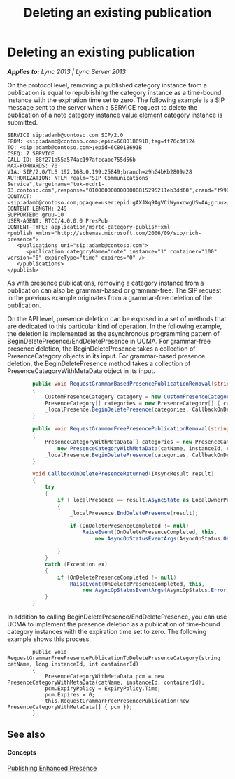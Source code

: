 ﻿---
title: Deleting an existing publication
TOCTitle: Deleting an existing publication
ms:assetid: d5517dea-b7e1-472d-ae06-4d1a5f8c9dc6
ms:mtpsurl: https://msdn.microsoft.com/en-us/library/Dn454649(v=office.15)
ms:contentKeyID: 57092899
ms.date: 07/24/2014
mtps_version: v=office.15
dev_langs:
- csharp
---

# Deleting an existing publication


_**Applies to:** Lync 2013 | Lync Server 2013_

On the protocol level, removing a published category instance from a publication is equal to republishing the category instance as a time-bound instance with the expiration time set to zero. The following example is a SIP message sent to the server when a SERVICE request to delete the publication of a [note category instance value element](note-category-instance-value-element.md) category instance is submitted.

    SERVICE sip:adamb@contoso.com SIP/2.0
    FROM: <sip:adamb@contoso.com>;epid=6C801B691B;tag=ff76c3f124
    TO: <sip:adamb@contoso.com>;epid=6C801B691B
    CSEQ: 7 SERVICE
    CALL-ID: 68f271a55a574ac197afccabe755d56b
    MAX-FORWARDS: 70
    VIA: SIP/2.0/TLS 192.168.0.199:25849;branch=z9hG4bKb2809a28
    AUTHORIZATION: NTLM realm="SIP Communications Service",targetname="tuk-ocdr1-03.contoso.com",response="0100000000000000815295211eb3dd60",crand="f99070ee",cnum="11",opaque="5431637F",qop="auth"
    CONTACT: <sip:adamb@contoso.com;opaque=user:epid:gAXJXq9AgVCiWynxdwgUSwAA;gruu>;text;audio;video;image
    CONTENT-LENGTH: 249
    SUPPORTED: gruu-10
    USER-AGENT: RTCC/4.0.0.0 PresPub
    CONTENT-TYPE: application/msrtc-category-publish+xml
    <publish xmlns="http://schemas.microsoft.com/2006/09/sip/rich-presence">
       <publications uri="sip:adamb@contoso.com">
          <publication categoryName="note" instance="1" container="100" version="0" expireType="time" expires="0" />
       </publications>
    </publish>

As with presence publications, removing a category instance from a publication can also be grammar-based or grammar-free. The SIP request in the previous example originates from a grammar-free deletion of the publication.

On the API level, presence deletion can be exposed in a set of methods that are dedicated to this particular kind of operation. In the following example, the deletion is implemented as the asynchronous programming pattern of BeginDeletePresence/EndDeletePresence in UCMA. For grammar-free presence deletion, the BeginDeletePresence takes a collection of PresenceCategory objects in its input. For grammar-based presence deletion, the BeginDeletePresence method takes a collection of PresenceCategoryWithMetaData object in its input.

``` csharp
        public void RequestGrammarBasedPresencePublicationRemoval(string categoryName)
        {
            CustomPresenceCategory category = new CustomPresenceCategory(categoryName, string.Empty /* null */);
            PresenceCategory[] categories = new PresenceCategory[] { category };
            _localPresence.BeginDeletePresence(categories, CallbackOnDeletePresenceReturned, _localPresence);
        }

        public void RequestGrammarFreePresencePublicationRemoval(string catName, long instanceId, int containerId)
        {
            PresenceCategoryWithMetaData[] categories = new PresenceCategoryWithMetaData[] {
                new PresenceCategoryWithMetaData(catName, instanceId, containerId) };
            _localPresence.BeginDeletePresence(categories, CallbackOnDeletePresenceReturned, _localPresence);
        }

        void CallbackOnDeletePresenceReturned(IAsyncResult result)
        {
            try
            {
                if (_localPresence == result.AsyncState as LocalOwnerPresence)
                {
                    _localPresence.EndDeletePresence(result);

                    if (OnDeletePresenceCompleted != null)
                        RaiseEvent(OnDeletePresenceCompleted, this,
                            new AsyncOpStatusEventArgs(AsyncOpStatus.OK, null));

                }
            }
            catch (Exception ex)
            {
                if (OnDeletePresenceCompleted != null)
                    RaiseEvent(OnDeletePresenceCompleted, this,
                        new AsyncOpStatusEventArgs(AsyncOpStatus.Error, ex));
            }
        }
```

In addition to calling BeginDeletePresence/EndDeletePresence, you can use UCMA to implement the presence deletion as a publication of time-bound category instances with the expiration time set to zero. The following example shows this process.

``` 
        public void RequestGrammarFreePresencePublicationToDeletePresenceCategory(string catName, long instanceId, int containerId)
        {           
            PresenceCategoryWithMetaData pcm = new PresenceCategoryWithMetaData(catName, instanceId, containerId);
            pcm.ExpiryPolicy = ExpiryPolicy.Time;
            pcm.Expires = 0;
            this.RequestGrammarFreePresencePublication(new PresenceCategoryWithMetaData[] { pcm });
        }
```

## See also

#### Concepts

[Publishing Enhanced Presence](publishing-enhanced-presence.md)

